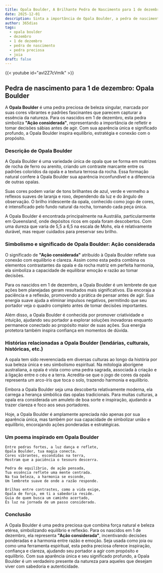 ```yaml
---
title: Opala Boulder, A Brilhante Pedra de Nascimento para 1 de dezembro
date: 2025-12-01
description: Sinta a importância de Opala Boulder, a pedra de nascimento de 1 de dezembro que simboliza Ação considerada. Deixe que sua beleza e significado iluminem seu dia.
author: 365dias
tags:
  - opala boulder
  - dezembro
  - 1 de dezembro
  - pedra de nascimento
  - pedra preciosa
  - joia
draft: false
---
```


{{< youtube id="avI2Z7cVmIk" >}}

## Pedra de nascimento para 1 de dezembro: Opala Boulder

A **Opala Boulder** é uma pedra preciosa de beleza singular, marcada por suas cores vibrantes e padrões fascinantes que parecem capturar a essência da natureza. Para os nascidos em 1 de dezembro, esta pedra simboliza **"Ação considerada"**, representando a importância de refletir e tomar decisões sábias antes de agir. Com sua aparência única e significado profundo, a Opala Boulder inspira equilíbrio, estratégia e conexão com o propósito.

### Descrição de Opala Boulder

A Opala Boulder é uma variedade única de opala que se forma em matrizes de rocha de ferro ou arenito, criando um contraste marcante entre os padrões coloridos da opala e a textura terrosa da rocha. Essa formação natural confere à Opala Boulder sua aparência inconfundível e a diferencia de outras opalas.

Suas cores podem variar de tons brilhantes de azul, verde e vermelho a reflexos suaves de laranja e roxo, dependendo da luz e do ângulo de observação. O brilho iridescente da opala, conhecido como jogo de cores, é intensificado pelo fundo natural da rocha, tornando cada peça única.

A Opala Boulder é encontrada principalmente na Austrália, particularmente em Queensland, onde depósitos ricos em opala foram descobertos. Com uma dureza que varia de 5,5 a 6,5 na escala de Mohs, ela é relativamente durável, mas requer cuidados para preservar seu brilho.

### Simbolismo e significado de Opala Boulder: Ação considerada

O significado de **"Ação considerada"** atribuído à Opala Boulder reflete sua conexão com equilíbrio e clareza. Assim como esta pedra combina os elementos contrastantes da opala e da rocha matriz em perfeita harmonia, ela simboliza a capacidade de equilibrar emoção e razão ao tomar decisões.

Para os nascidos em 1 de dezembro, a Opala Boulder é um lembrete de que ações bem planejadas geram resultados mais significativos. Ela encoraja a paciência e a reflexão, promovendo a prática de pensar antes de agir. Sua energia suave ajuda a eliminar impulsos negativos, permitindo que seu portador veja o quadro completo antes de tomar decisões importantes.

Além disso, a Opala Boulder é conhecida por promover criatividade e intuição, ajudando seu portador a explorar soluções inovadoras enquanto permanece conectado ao propósito maior de suas ações. Sua energia protetora também inspira confiança em momentos de dúvida.

### Histórias relacionadas a Opala Boulder (lendárias, culturais, históricas, etc.)

A opala tem sido reverenciada em diversas culturas ao longo da história por sua beleza única e seu simbolismo espiritual. Na mitologia aborígene australiana, a opala é vista como uma pedra sagrada, associada à criação e à ligação entre o céu e a terra. Acredita-se que o jogo de cores da opala representa um arco-íris que toca o solo, trazendo harmonia e equilíbrio.

Embora a Opala Boulder seja uma descoberta relativamente moderna, ela carrega a herança simbólica das opalas tradicionais. Para muitas culturas, a opala era considerada um amuleto de boa sorte e inspiração, ajudando a trazer clareza e foco aos seus portadores.

Hoje, a Opala Boulder é amplamente apreciada não apenas por sua aparência única, mas também por sua capacidade de simbolizar união e equilíbrio, encorajando ações ponderadas e estratégicas.

### Um poema inspirado em Opala Boulder

```
Entre pedras fortes, a luz dança e reflete,  
Opala Boulder, tua magia conecta.  
Cores vibrantes, escondidas na terra,  
Mostram que a paciência o tesouro descerra.  

Pedra de equilíbrio, de ação pensada,  
Tua essência reflete uma mente centrada.  
Na tua beleza, a harmonia se esconde,  
Um lembrete suave de onde a razão responde.  

Brilhas entre contrastes, como a vida exige,  
Opala de força, em ti a sabedoria reside.  
Guia de quem busca um caminho acertado,  
És luz na jornada de um passo considerado.
```

### Conclusão

A Opala Boulder é uma pedra preciosa que combina força natural e beleza etérea, simbolizando equilíbrio e reflexão. Para os nascidos em 1 de dezembro, ela representa **"Ação considerada"**, incentivando decisões ponderadas e a harmonia entre razão e emoção. Seja usada como joia ou como uma ferramenta espiritual, esta pedra preciosa oferece inspiração, confiança e clareza, ajudando seu portador a agir com propósito e equilíbrio. Com sua aparência única e seu significado profundo, a Opala Boulder é um verdadeiro presente da natureza para aqueles que desejam viver com sabedoria e autenticidade.